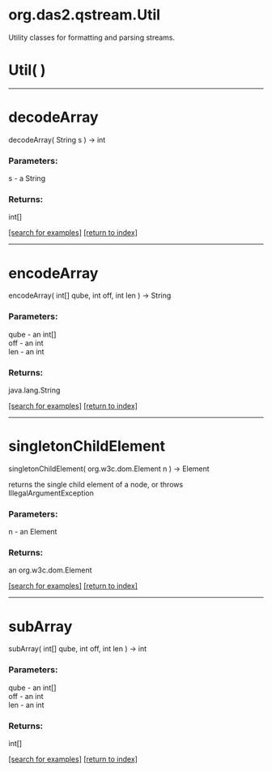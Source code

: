 # org.das2.qstream.Util

Utility classes for formatting and parsing streams.

# Util( )


***
<a name="decodeArray"></a>
# decodeArray
decodeArray( String s ) &rarr; int



### Parameters:
s - a String

### Returns:
int[]


<a href="https://github.com/autoplot/dev/search?q=decodeArray&unscoped_q=decodeArray">[search for examples]</a>
<a href="https://github.com/autoplot/documentation/blob/master/javadoc/index-all.md">[return to index]</a>

***
<a name="encodeArray"></a>
# encodeArray
encodeArray( int[] qube, int off, int len ) &rarr; String



### Parameters:
qube - an int[]
<br>off - an int
<br>len - an int

### Returns:
java.lang.String


<a href="https://github.com/autoplot/dev/search?q=encodeArray&unscoped_q=encodeArray">[search for examples]</a>
<a href="https://github.com/autoplot/documentation/blob/master/javadoc/index-all.md">[return to index]</a>

***
<a name="singletonChildElement"></a>
# singletonChildElement
singletonChildElement( org.w3c.dom.Element n ) &rarr; Element

returns the single child element of a node, or throws IllegalArgumentException

### Parameters:
n - an Element

### Returns:
an org.w3c.dom.Element


<a href="https://github.com/autoplot/dev/search?q=singletonChildElement&unscoped_q=singletonChildElement">[search for examples]</a>
<a href="https://github.com/autoplot/documentation/blob/master/javadoc/index-all.md">[return to index]</a>

***
<a name="subArray"></a>
# subArray
subArray( int[] qube, int off, int len ) &rarr; int



### Parameters:
qube - an int[]
<br>off - an int
<br>len - an int

### Returns:
int[]


<a href="https://github.com/autoplot/dev/search?q=subArray&unscoped_q=subArray">[search for examples]</a>
<a href="https://github.com/autoplot/documentation/blob/master/javadoc/index-all.md">[return to index]</a>

